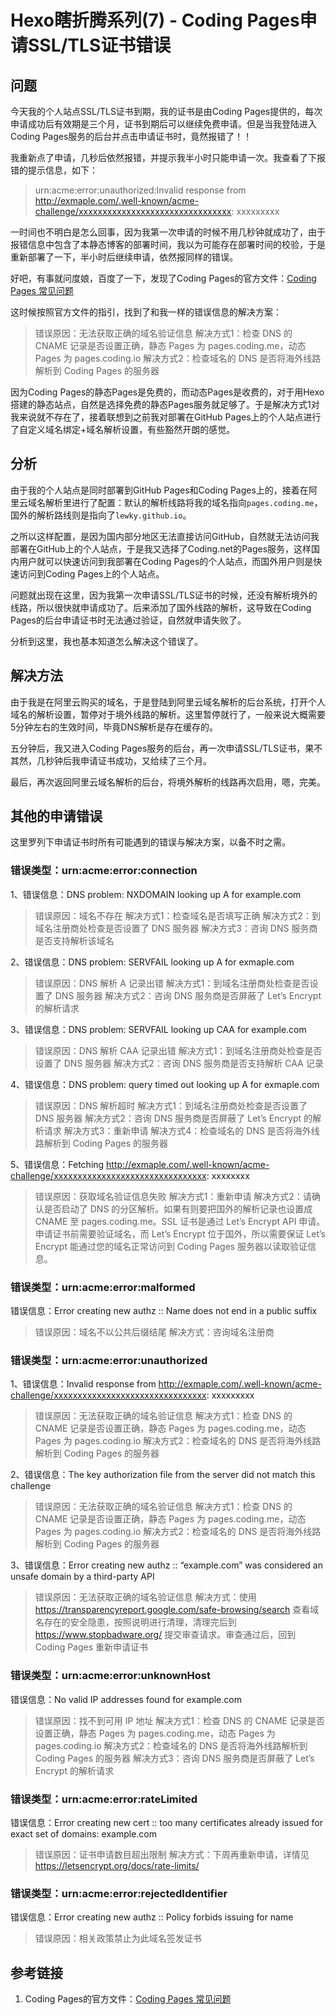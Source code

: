 # Hexo瞎折腾系列(7) - Coding Pages申请SSL/TLS证书错误

## 问题

今天我的个人站点SSL/TLS证书到期，我的证书是由Coding Pages提供的，每次申请成功后有效期是三个月，证书到期后可以继续免费申请。但是当我登陆进入Coding Pages服务的后台并点击申请证书时，竟然报错了！！

我重新点了申请，几秒后依然报错，并提示我半小时只能申请一次。我查看了下报错的提示信息，如下：
<!--more-->

>urn:acme:error:unauthorized:Invalid response from http://exmaple.com/.well-known/acme-challenge/xxxxxxxxxxxxxxxxxxxxxxxxxxxxxxxx: xxxxxxxxx

一时间也不明白是怎么回事，因为我第一次申请的时候不用几秒钟就成功了，由于报错信息中包含了本静态博客的部署时间，我以为可能存在部署时间的校验，于是重新部署了一下，半小时后继续申请，依然报同样的错误。

好吧，有事就问度娘，百度了一下，发现了Coding Pages的官方文件：[Coding Pages 常见问题](https://coding.net/help/faq/pages/coding-pages-faq.html)

这时候按照官方文件的指引，找到了和我一样的错误信息的解决方案：
>错误原因：无法获取正确的域名验证信息
解决方式1：检查 DNS 的 CNAME 记录是否设置正确，静态 Pages 为 pages.coding.me，动态 Pages 为 pages.coding.io
解决方式2：检查域名的 DNS 是否将海外线路解析到 Coding Pages 的服务器

因为Coding Pages的静态Pages是免费的，而动态Pages是收费的，对于用Hexo搭建的静态站点，自然是选择免费的静态Pages服务就足够了。于是解决方式1对我来说就不存在了，接着联想到之前我对部署在GitHub Pages上的个人站点进行了自定义域名绑定+域名解析设置，有些豁然开朗的感觉。

## 分析

由于我的个人站点是同时部署到GitHub Pages和Coding Pages上的，接着在阿里云域名解析里进行了配置：默认的解析线路将我的域名指向`pages.coding.me`，国外的解析路线则是指向了`lewky.github.io`。

之所以这样配置，是因为国内部分地区无法直接访问GitHub，自然就无法访问我部署在GitHub上的个人站点，于是我又选择了Coding.net的Pages服务，这样国内用户就可以快速访问到我部署在Coding Pages的个人站点，而国外用户则是快速访问到Coding Pages上的个人站点。

问题就出现在这里，因为我第一次申请SSL/TLS证书的时候，还没有解析境外的线路，所以很快就申请成功了。后来添加了国外线路的解析，这导致在Coding Pages的后台申请证书时无法通过验证，自然就申请失败了。

分析到这里，我也基本知道怎么解决这个错误了。

## 解决方法

由于我是在阿里云购买的域名，于是登陆到阿里云域名解析的后台系统，打开个人域名的解析设置，暂停对于境外线路的解析。这里暂停就行了，一般来说大概需要5分钟左右的生效时间，毕竟DNS解析是存在缓存的。

五分钟后，我又进入Coding Pages服务的后台，再一次申请SSL/TLS证书，果不其然，几秒钟后我申请证书成功，又给续了三个月。

最后，再次返回阿里云域名解析的后台，将境外解析的线路再次启用，嗯，完美。

## 其他的申请错误

这里罗列下申请证书时所有可能遇到的错误与解决方案，以备不时之需。

### 错误类型：urn:acme:error:connection

1、错误信息：DNS problem: NXDOMAIN looking up A for example.com

>错误原因：域名不存在
解决方式1：检查域名是否填写正确
解决方式2：到域名注册商处检查是否设置了 DNS 服务器
解决方式3：咨询 DNS 服务商是否支持解析该域名

2、错误信息：DNS problem: SERVFAIL looking up A for exmaple.com

>错误原因：DNS 解析 A 记录出错
解决方式1：到域名注册商处检查是否设置了 DNS 服务器
解决方式2：咨询 DNS 服务商是否屏蔽了 Let’s Encrypt 的解析请求

3、错误信息：DNS problem: SERVFAIL looking up CAA for example.com

>错误原因：DNS 解析 CAA 记录出错
解决方式1：到域名注册商处检查是否设置了 DNS 服务器
解决方式2：咨询 DNS 服务商是否支持解析 CAA 记录

4、错误信息：DNS problem: query timed out looking up A for exmaple.com

>错误原因：DNS 解析超时
解决方式1：到域名注册商处检查是否设置了 DNS 服务器
解决方式2：咨询 DNS 服务商是否屏蔽了 Let’s Encrypt 的解析请求
解决方式3：重新申请
解决方式4：检查域名的 DNS 是否将海外线路解析到 Coding Pages 的服务器

5、错误信息：Fetching http://exmaple.com/.well-known/acme-challenge/xxxxxxxxxxxxxxxxxxxxxxxxxxxxxxxx: xxxxxxxx

>错误原因：获取域名验证信息失败
解决方式1：重新申请
解决方式2：请确认是否启动了 DNS 的分区解析。如果有则要把国外的解析记录也设置成 CNAME 至 pages.coding.me。SSL 证书是通过 Let’s Encrypt API 申请。申请证书前需要验证域名，而 Let’s Encrypt 位于国外，所以需要保证 Let’s Encrypt 能通过您的域名正常访问到 Coding Pages 服务器以读取验证信息。

### 错误类型：urn:acme:error:malformed

错误信息：Error creating new authz :: Name does not end in a public suffix

>错误原因：域名不以公共后缀结尾
解决方式：咨询域名注册商

### 错误类型：urn:acme:error:unauthorized

1、错误信息：Invalid response from http://exmaple.com/.well-known/acme-challenge/xxxxxxxxxxxxxxxxxxxxxxxxxxxxxxxx: xxxxxxxxx

>错误原因：无法获取正确的域名验证信息
解决方式1：检查 DNS 的 CNAME 记录是否设置正确，静态 Pages 为 pages.coding.me，动态 Pages 为 pages.coding.io
解决方式2：检查域名的 DNS 是否将海外线路解析到 Coding Pages 的服务器

2、错误信息：The key authorization file from the server did not match this challenge

>错误原因：无法获取正确的域名验证信息
解决方式1：检查 DNS 的 CNAME 记录是否设置正确，静态 Pages 为 pages.coding.me，动态 Pages 为 pages.coding.io
解决方式2：检查域名的 DNS 是否将海外线路解析到 Coding Pages 的服务器

3、错误信息：Error creating new authz :: “example.com” was considered an unsafe domain by a third-party API

>错误原因：无法获取正确的域名验证信息
解决方式：使用 https://transparencyreport.google.com/safe-browsing/search 查看域名存在的安全隐患，按照说明进行清理，清理完后到 https://www.stopbadware.org/ 提交审查请求。审查通过后，回到 Coding Pages 重新申请证书

### 错误类型：urn:acme:error:unknownHost

错误信息：No valid IP addresses found for example.com

>错误原因：找不到可用 IP 地址
解决方式1：检查 DNS 的 CNAME 记录是否设置正确，静态 Pages 为 pages.coding.me，动态 Pages 为 pages.coding.io
解决方式2：检查域名的 DNS 是否将海外线路解析到 Coding Pages 的服务器
解决方式3：咨询 DNS 服务商是否屏蔽了 Let’s Encrypt 的解析请求

### 错误类型：urn:acme:error:rateLimited

错误信息：Error creating new cert :: too many certificates already issued for exact set of domains: example.com

>错误原因：证书申请数目超出限制
解决方式：下周再重新申请，详情见 https://letsencrypt.org/docs/rate-limits/

### 错误类型：urn:acme:error:rejectedIdentifier

错误信息：Error creating new authz :: Policy forbids issuing for name

>错误原因：相关政策禁止为此域名签发证书

## 参考链接

1. Coding Pages的官方文件：[Coding Pages 常见问题](https://coding.net/help/faq/pages/coding-pages-faq.html)
